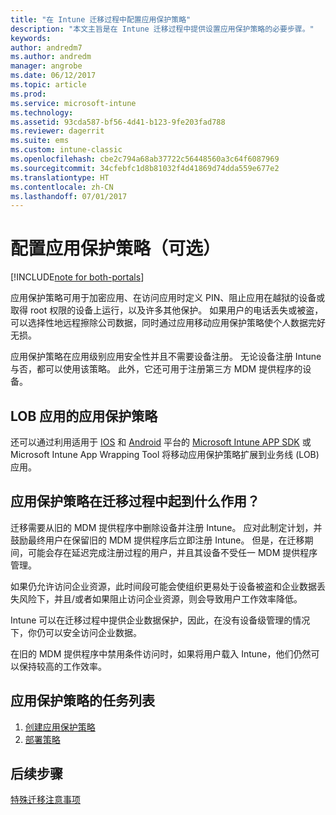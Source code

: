 ```yaml
---
title: "在 Intune 迁移过程中配置应用保护策略"
description: "本文主旨是在 Intune 迁移过程中提供设置应用保护策略的必要步骤。"
keywords: 
author: andredm7
ms.author: andredm
manager: angrobe
ms.date: 06/12/2017
ms.topic: article
ms.prod: 
ms.service: microsoft-intune
ms.technology: 
ms.assetid: 93cda587-bf56-4d41-b123-9fe203fad788
ms.reviewer: dagerrit
ms.suite: ems
ms.custom: intune-classic
ms.openlocfilehash: cbe2c794a68ab37722c56448560a3c64f6087969
ms.sourcegitcommit: 34cfebfc1d8b81032f4d41869d74dda559e677e2
ms.translationtype: HT
ms.contentlocale: zh-CN
ms.lasthandoff: 07/01/2017
---
```

# <a name="configure-app-protection-policies-optional"></a>配置应用保护策略（可选）

[!INCLUDE[note for both-portals](./includes/note-for-both-portals.md)]

应用保护策略可用于加密应用、在访问应用时定义 PIN、阻止应用在越狱的设备或取得 root 权限的设备上运行，以及许多其他保护。 如果用户的电话丢失或被盗，可以选择性地远程擦除公司数据，同时通过应用移动应用保护策略使个人数据完好无损。

应用保护策略在应用级别应用安全性并且不需要设备注册。 无论设备注册 Intune 与否，都可以使用该策略。 此外，它还可用于注册第三方 MDM 提供程序的设备。

## <a name="app-protection-policies-with-lob-apps"></a>LOB 应用的应用保护策略

还可以通过利用适用于 [IOS](https://www.microsoft.com/download/details.aspx?id=45218&751be11f-ede8-5a0c-058c-2ee190a24fa6=True) 和 [Android](https://www.microsoft.com/download/details.aspx?id=47267) 平台的 [Microsoft Intune APP SDK](/intune-classic/deploy-use/use-the-sdk-to-enable-apps-for-mobile-application-management) 或 Microsoft Intune App Wrapping Tool 将移动应用保护策略扩展到业务线 (LOB) 应用。

## <a name="how-do-app-protection-policies-help-during-migration"></a>应用保护策略在迁移过程中起到什么作用？

迁移需要从旧的 MDM 提供程序中删除设备并注册 Intune。 应对此制定计划，并鼓励最终用户在保留旧的 MDM 提供程序后立即注册 Intune。 但是，在迁移期间，可能会存在延迟完成注册过程的用户，并且其设备不受任一 MDM 提供程序管理。

如果仍允许访问企业资源，此时间段可能会使组织更易处于设备被盗和企业数据丢失风险下，并且/或者如果阻止访问企业资源，则会导致用户工作效率降低。

Intune 可以在迁移过程中提供企业数据保护，因此，在没有设备级管理的情况下，你仍可以安全访问企业数据。

在旧的 MDM 提供程序中禁用条件访问时，如果将用户载入 Intune，他们仍然可以保持较高的工作效率。

## <a name="task-list-for-app-protection-policies"></a>应用保护策略的任务列表

1. [创建应用保护策略](/intune/app-protection-policies#create-an-app-protection-policy)
2. [部署策略](/intune/app-protection-policies#deploy-a-policy-to-users)


## <a name="next-steps"></a>后续步骤 

[特殊迁移注意事项](migration-guide-considerations.md)
